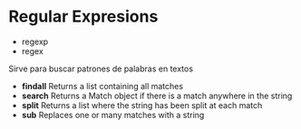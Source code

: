 # Regular Expresions

- regexp
- regex

Sirve para buscar patrones de palabras en textos

- **findall**	Returns a list containing all matches
- **search**	Returns a Match object if there is a match anywhere in the string
- **split**	Returns a list where the string has been split at each match
- **sub**	Replaces one or many matches with a string